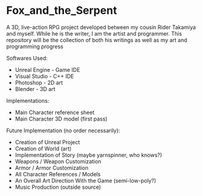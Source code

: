 # Fox_and_the_Serpent
A 3D, live-action RPG project developed between my cousin Rider Takamiya and myself. While he is the writer, I am the artist and programmer. 
This repository will be the collection of both his writings as well as my art and programming progress

Softwares Used:
- Unreal Engine - Game IDE
- Visual Studio - C++ IDE
- Photoshop - 2D art
- Blender - 3D art

Implementations:
- Main Character reference sheet
- Main Character 3D model (first pass)

Future Implementation (no order necessarily):
- Creation of Unreal Project
- Creation of World (art)
- Implementation of Story (maybe yarnspinner, who knows?)
- Weapons / Weapon Customization
- Armor / Armor Customization
- All Character References / Models
- An Overall Art Direction With the Game (semi-low-poly?)
- Music Production (outside source)
